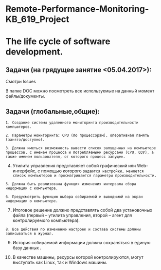 # Remote-Performance-Monitoring-KB_619_Project

The life cycle of software development.
=======================================

Задачи (на грядущее занятие <05.04.2017>):
---------

Смотри Issues

В папке DOC можно посмотреть все используемые на данный момент файлы/документы.


Задачи (глобальные,общие):
---------

`1. Создание системы удаленного мониторинга производительности компьютеров. `

`2. Параметры мониторинга: CPU (по процессорам), оперативная память (занято/доступно).`

`3. Должна иметься возможность вывести список запущенных на компьютере процессов, с именем процесса и потребляемыми ресурсами (CPU, ОЗУ), а также именем пользователя, от которого процесс запущен. `

4. Утилита управления представляет собой  графический или Web-интерфейс, с помощью которого `задаются настройки, меняется список компьютеров и просматриваются параметры производительности. `

`5. Должна быть реализована функция изменения интервала сбора информации с компьютера.`

`6. Предусмотреть функцию выбора собираемой и выводимой на экран информации о компьютере.` 

7. Итоговое решение должно представлять собой два установочных файла (первый – утилита управления, второй – агент для контролируемого компьютера). 

`8. Все действия по изменению настроек и состава системы должны записываться в журнал. `

9. История собираемой информации должна сохраняться в единую базу данных . 

10. В качестве машины, ресурсы которой контролируются, могут выступать как Linux, так и Windows машины. 

